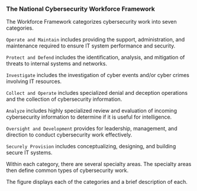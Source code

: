 ### The National Cybersecurity Workforce Framework

The Workforce Framework categorizes cybersecurity work into seven categories.

`Operate and Maintain` includes providing the support, administration, and maintenance required to ensure IT system performance and security.

`Protect and Defend` includes the identification, analysis, and mitigation of threats to internal systems and networks.

`Investigate` includes the investigation of cyber events and/or cyber crimes involving IT resources.

`Collect and Operate` includes specialized denial and deception operations and the collection of cybersecurity information.

`Analyze` includes highly specialized review and evaluation of incoming cybersecurity information to determine if it is useful for intelligence.

`Oversight and Development` provides for leadership, management, and direction to conduct cybersecurity work effectively.

`Securely Provision` includes conceptualizing, designing, and building secure IT systems.

Within each category, there are several specialty areas. The specialty areas then define common types of cybersecurity work.

The figure displays each of the categories and a brief description of each.


